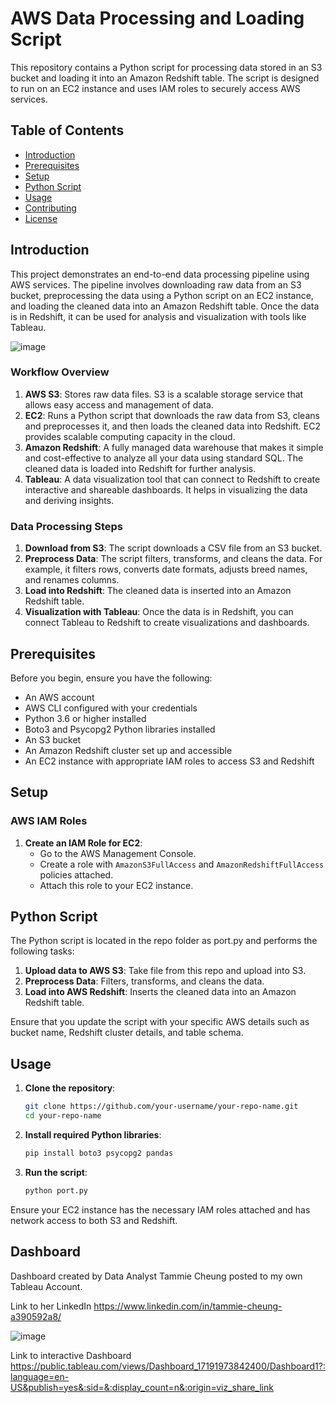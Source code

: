 # AWS Data Processing and Loading Script

This repository contains a Python script for processing data stored in an S3 bucket and loading it into an Amazon Redshift table. The script is designed to run on an EC2 instance and uses IAM roles to securely access AWS services.

## Table of Contents

- [Introduction](#introduction)
- [Prerequisites](#prerequisites)
- [Setup](#setup)
- [Python Script](#python-script)
- [Usage](#usage)
- [Contributing](#contributing)
- [License](#license)

## Introduction

This project demonstrates an end-to-end data processing pipeline using AWS services. The pipeline involves downloading raw data from an S3 bucket, preprocessing the data using a Python script on an EC2 instance, and loading the cleaned data into an Amazon Redshift table. Once the data is in Redshift, it can be used for analysis and visualization with tools like Tableau.

![image](https://github.com/micow980/Dog-Adoption-Project/assets/110073973/3484d932-84a8-476e-b18f-c15652a71d87)


### Workflow Overview

1. **AWS S3**: Stores raw data files. S3 is a scalable storage service that allows easy access and management of data.
2. **EC2**: Runs a Python script that downloads the raw data from S3, cleans and preprocesses it, and then loads the cleaned data into Redshift. EC2 provides scalable computing capacity in the cloud.
3. **Amazon Redshift**: A fully managed data warehouse that makes it simple and cost-effective to analyze all your data using standard SQL. The cleaned data is loaded into Redshift for further analysis.
4. **Tableau**: A data visualization tool that can connect to Redshift to create interactive and shareable dashboards. It helps in visualizing the data and deriving insights.

### Data Processing Steps

1. **Download from S3**: The script downloads a CSV file from an S3 bucket.
2. **Preprocess Data**: The script filters, transforms, and cleans the data. For example, it filters rows, converts date formats, adjusts breed names, and renames columns.
3. **Load into Redshift**: The cleaned data is inserted into an Amazon Redshift table.
4. **Visualization with Tableau**: Once the data is in Redshift, you can connect Tableau to Redshift to create visualizations and dashboards.

## Prerequisites

Before you begin, ensure you have the following:

- An AWS account
- AWS CLI configured with your credentials
- Python 3.6 or higher installed
- Boto3 and Psycopg2 Python libraries installed
- An S3 bucket 
- An Amazon Redshift cluster set up and accessible
- An EC2 instance with appropriate IAM roles to access S3 and Redshift

## Setup

### AWS IAM Roles

1. **Create an IAM Role for EC2**:
    - Go to the AWS Management Console.
    - Create a role with `AmazonS3FullAccess` and `AmazonRedshiftFullAccess` policies attached.
    - Attach this role to your EC2 instance.

## Python Script

The Python script is located in the repo folder as port.py and performs the following tasks:

1. **Upload data to AWS S3**: Take file from this repo and upload into S3.
2. **Preprocess Data**: Filters, transforms, and cleans the data.
3. **Load into AWS Redshift**: Inserts the cleaned data into an Amazon Redshift table.

Ensure that you update the script with your specific AWS details such as bucket name, Redshift cluster details, and table schema.

## Usage

1. **Clone the repository**:
    ```bash
    git clone https://github.com/your-username/your-repo-name.git
    cd your-repo-name
    ```

2. **Install required Python libraries**:
    ```bash
    pip install boto3 psycopg2 pandas
    ```

3. **Run the script**:
    ```bash
    python port.py
    ```
Ensure your EC2 instance has the necessary IAM roles attached and has network access to both S3 and Redshift.

## Dashboard

Dashboard created by Data Analyst Tammie Cheung posted to my own Tableau Account. 

Link to her LinkedIn 
https://www.linkedin.com/in/tammie-cheung-a390592a8/

![image](https://github.com/micow980/Dog-Adoption-Project/assets/110073973/0a430ba5-3b6d-426e-9e97-381c6b2591a2)

Link to interactive Dashboard
https://public.tableau.com/views/Dashboard_17191973842400/Dashboard1?:language=en-US&publish=yes&:sid=&:display_count=n&:origin=viz_share_link


